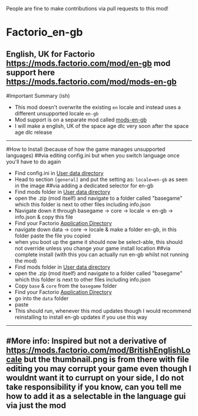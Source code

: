People are fine to make contributions via pull requests to this mod!
# Factorio_en-gb
 English, UK for Factorio https://mods.factorio.com/mod/en-gb
 mod support here https://mods.factorio.com/mod/mods-en-gb
---
#Important Summary (ish)
- This mod doesn't overwrite the existing `en` locale and instead uses a different unsupported locale `en-gb`
- Mod support is on a separate mod called [mods-en-gb](https://mods.factorio.com/mod/mods-en-gb)
- I will make a english, UK of the space age dlc very soon after the space age dlc release
---
#How to Install (because of how the game manages unsupported languages)
##via editing config.ini but when you switch language once you'll have to do again
- Find config.ini in [User data directory](https://wiki.factorio.com/Application_directory#User_data_directory)
- Head to section `[general]` and put the setting as: `locale=en-gb` as seen in the image
##via adding a dedicated selector for en-gb
- Find mods folder in [User data directory](https://wiki.factorio.com/Application_directory#User_data_directory)
- open the .zip (mod itself) and navigate to a folder called "basegame" which this folder is next to other files including info.json
- Navigate down it through basegame -> core -> locale -> en-gb -> info.json & copy this file
- Find your Factorio [Application Directory](https://wiki.factorio.com/Application_directory#Application_directory)
- navigate down data -> core -> locale & make a folder en-gb, in this folder paste the file you copied
- when you boot up the game it should now be select-able, this should not override unless you change  your game install location
##via complete install (with this you can actually run en-gb whilst not running the mod)
- Find mods folder in [User data directory](https://wiki.factorio.com/Application_directory#User_data_directory)
- open the .zip (mod itself) and navigate to a folder called "basegame" which this folder is next to other files including info.json
- Copy `base` & `core` from the `basegame` folder
- Find your Factorio [Application Directory](https://wiki.factorio.com/Application_directory#Application_directory)
- go into the `data` folder
- paste
- This should run, whenever this mod updates though I would recommend reinstalling to install en-gb updates if you use this way
---
#More info:
Inspired but not a derivative of https://mods.factorio.com/mod/BritishEnglishLocale but the thumbnail.png is from there
with file editing you may corrupt your game even though I wouldnt want it to currupt on your side, I do not take responsibility
if you know, can you tell me how to add it as a selectable in the language gui via just the mod
---